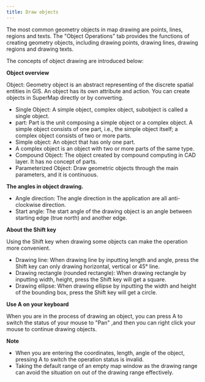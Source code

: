 ```yaml
---
title: Draw objects
---
```


  
The most common geometry objects in map drawing are points, lines, regions and texts. The "Object Operations" tab provides the functions of creating geometry objects, including drawing points, drawing lines, drawing regions and drawing texts. 

<!-- The precondition that all kinds of operations on drawing geometry objects can be done is your layers are editable. you can set several layers as editable, but when creating point, line, region or text objects, the objects will be drew on the selected layer. So if you want to create new object on a layer, it is needed to click the layer in the layer manager and set it as the current layer.-->

The concepts of object drawing are introduced below:

**Object overview**  

Object: Geometry object is an abstract representing of the discrete spatial entities in GIS. An object has its own attribute and action. You can create objects in SuperMap directly or by converting.

+ Single Object: A simple object, complex object, subobject is called a single object.
+ part: Part is the unit composing a simple object or a complex object. A simple object consists of one part, i.e., the simple object itself; a complex object consists of two or more parts. 
+ Simple object: An object that has only one part.
+ A complex object is an object with two or more parts of the same type.
+ Compound Object: The object created by compound computing in CAD layer. It has no concept of parts. 
+ Parameterized Object: Draw geometric objects through the main parameters, and it is continuous. 
  
**The angles in object drawing.** 

+ Angle direction: The angle direction in the application are all anti-clockwise direction.   
+ Start angle: The start angle of the drawing object is an angle between starting edge (true north) and another edge.

**About the Shift key**  

Using the Shift key when drawing some objects can make the operation more convenient.
  
+ Drawing line: When drawing line by inputting length and angle, press the Shift key can only drawing horizontal, vertical or 45° line.
+ Drawing rectangle (rounded rectangle): When drawing rectangle by inputting width, height, press the Shift key will get a square. 
+ Drawing ellipse: When drawing ellipse by inputting the width and height of the bounding box, press the Shift key will get a circle.
  

**Use A on your keyboard**  

When you are in the process of drawing an object, you can press A to switch the status of your mouse to "Pan" ,and then you can right click your mouse to continue drawing objects.

**Note**    
  
+ When you are entering the coordinates, length, angle of the object, pressing A to switch the operation status is invalid.
+ Taking the default range of an empty map window as the drawing range can avoid the situation on out of the drawing range effectively.



 
 





  
  











 


　